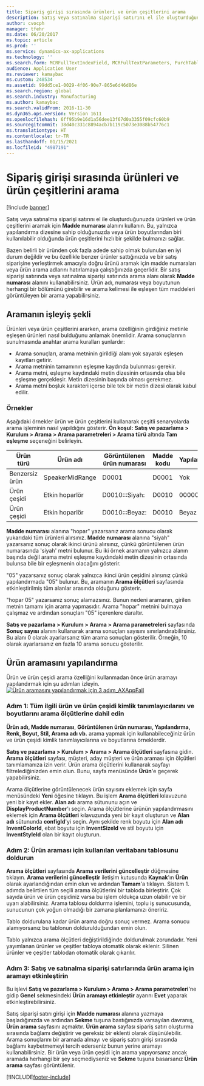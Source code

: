 ```yaml
---
title: Sipariş girişi sırasında ürünleri ve ürün çeşitlerini arama
description: Satış veya satınalma siparişi satırını el ile oluşturduğunuzda ürünleri ve ürün çeşitlerini aramak için **Madde numarası** alanını kullanın. Bu, yalnızca yapılandırma dizesine sahip olduğunuzda veya ürün boyutlarından biri kullanılabilir olduğunda ürün çeşitlerini hızlı bir şekilde bulmanızı sağlar.
author: cvocph
manager: tfehr
ms.date: 06/20/2017
ms.topic: article
ms.prod: ''
ms.service: dynamics-ax-applications
ms.technology: ''
ms.search.form: MCRFullTextIndexField, MCRFullTextParameters, PurchTable, PurchTablePart, SalesTable
audience: Application User
ms.reviewer: kamaybac
ms.custom: 248534
ms.assetid: 99dd5ce1-0029-4f06-90e7-865e6d46d86e
ms.search.region: global
ms.search.industry: Manufacturing
ms.author: kamaybac
ms.search.validFrom: 2016-11-30
ms.dyn365.ops.version: Version 1611
ms.openlocfilehash: 6ff95b9e16d1a56dee13f67d0a3355f09cfc60b9
ms.sourcegitcommit: 38d40c331c8894acb7b119c5073e3088b54776c1
ms.translationtype: HT
ms.contentlocale: tr-TR
ms.lasthandoff: 01/15/2021
ms.locfileid: "4987191"
---
```

# <a name="search-for-products-and-product-variants-during-order-entry"></a>Sipariş girişi sırasında ürünleri ve ürün çeşitlerini arama

[!include [banner](../includes/banner.md)]

Satış veya satınalma siparişi satırını el ile oluşturduğunuzda ürünleri ve ürün çeşitlerini aramak için **Madde numarası** alanını kullanın.  Bu, yalnızca yapılandırma dizesine sahip olduğunuzda veya ürün boyutlarından biri kullanılabilir olduğunda ürün çeşitlerini hızlı bir şekilde bulmanızı sağlar.

Bazen belirli bir üründen çok fazla adede sahip olmak bulunulan en iyi durum değildir ve bu özellikle benzer ürünler sattığınızda ve bir satış siparişine yerleştirmek amacıyla doğru ürünü aramak için madde numaraları veya ürün arama adlarını hatırlamaya çalıştığınızda geçerlidir. Bir satış siparişi satırında veya satınalma siparişi satırında arama alanı olarak **Madde numarası** alanını kullanabilirsiniz. Ürün adı, numarası veya boyutunun herhangi bir bölümünü girebilir ve arama kelimesi ile eşleşen tüm maddeleri görüntüleyen bir arama yapabilirsiniz.

## <a name="how-search-works"></a>Aramanın işleyiş şekli
Ürünleri veya ürün çeşitlerini ararken, arama özelliğinin girdiğiniz metinle eşleşen ürünleri nasıl bulduğunu anlamak önemlidir. Arama sonuçlarının sunulmasında anahtar arama kuralları şunlardır:

-   Arama sonuçları, arama metninin girildiği alanı yok sayarak eşleşen kayıtları getirir.
-   Arama metninin tamamının eşleşme kaydında bulunması gerekir.
-   Arama metni, eşleşme kaydındaki metin dizesinin ortasında olsa bile eşleşme gerçekleşir. Metin dizesinin başında olması gerekmez.
-   Arama metni boşluk karakteri içerse bile tek bir metin dizesi olarak kabul edilir.

### <a name="examples"></a>Örnekler

Aşağıdaki örnekler ürün ve ürün çeşitlerini kullanarak çeşitli senaryolarda arama işleminin nasıl yapıldığını gösterir. **Ön koşul:** **Satış ve pazarlama &gt; Kurulum &gt; Arama &gt; Arama parametreleri &gt; Arama türü** altında **Tam eşleşme** seçeneğini belirleyin.

| Ürün türü     | Ürün adı    | Görüntülenen ürün numarası | Madde kodu | Yapılandırma |
|------------------|-----------------|------------------------|-------------|---------------|
| Benzersiz ürün | SpeakerMidRange | D0001                  | D0001       | Yok            |
| Ürün çeşidi  | Etkin hoparlör  | D0010:::Siyah:         | D0010       | 000005        |
| Ürün çeşidi  | Etkin hoparlör  | D0010:::Beyaz:         | D0010       | Beyaz         |

**Madde numarası** alanına "hopar" yazarsanız arama sonucu olarak yukarıdaki tüm ürünleri alırsınız. **Madde numarası** alanına "siyah" yazarsanız sonuç olarak ikinci ürünü alırsınız, çünkü görüntülenen ürün numarasında 'siyah' metni bulunur. Bu iki örnek aramanın yalnızca alanın başında değil arama metni eşleşme kaydındaki metin dizesinin ortasında bulunsa bile bir eşleşmenin olacağını gösterir.  

"05" yazarsanız sonuç olarak yalnızca ikinci ürün çeşidini alırsınız çünkü yapılandırmada "05" bulunur. Bu, aramanın **Arama ölçütleri** sayfasında etkinleştirilmiş tüm alanlar arasında olduğunu gösterir.  

"hopar 05" yazarsanız sonuç alamazsınız. Bunun nedeni aramanın, girilen metnin tamamı için arama yapmasıdır. Arama "hopar" metnini bulmaya çalışmaz ve ardından sonuçları "05" içerenlere daraltır.  

**Satış ve pazarlama &gt; Kurulum &gt; Arama &gt; Arama parametreleri** sayfasında **Sonuç sayısı** alanını kullanarak arama sonuçları sayısını sınırlandırabilirsiniz. Bu alanı 0 olarak ayarlarsanız tüm arama sonuçları gösterilir. Örneğin, 10 olarak ayarlarsanız en fazla 10 arama sonucu gösterilir.

## <a name="configure-the-product-search"></a>Ürün aramasını yapılandırma
Ürün ve ürün çeşidi arama özelliğini kullanmadan önce ürün aramayı yapılandırmak için şu adımları izleyin. [![Ürün aramasını yapılandırmak için 3 adım\_AXAppFall](./media/3-steps-to-configure-product-search_axappfall.png)](./media/3-steps-to-configure-product-search_axappfall.png)

### <a name="step-1-include-all-the-relevant-product-and-product-variant-identifiers-and-dimensions-in-the-search-criteria"></a>Adım 1: Tüm ilgili ürün ve ürün çeşidi kimlik tanımlayıcılarını ve boyutlarını arama ölçütlerine dahil edin

**Ürün adı, Madde numarası**, **Görüntülenen ürün numarası, Yapılandırma, Renk, Boyut, Stil, Arama adı vb.** arama yapmak için kullanabileceğiniz ürün ve ürün çeşidi kimlik tanımlayıcılarına ve boyutlarına örneklerdir.  

**Satış ve pazarlama &gt; Kurulum &gt; Arama &gt; Arama ölçütleri** sayfasına gidin. **Arama ölçütleri** sayfası, müşteri, aday müşteri ve ürün araması için ölçütleri tanımlamanıza izin verir. Ürün arama ölçütlerini kullanarak sayfayı filtrelediğinizden emin olun. Bunu, sayfa menüsünde **Ürün**'e geçerek yapabilirsiniz.  

Arama ölçütlerine görüntülenecek ürün sayısını eklemek için sayfa menüsündeki **Yeni** öğesine tıklayın. Bu işlem **Arama ölçütleri** kılavuzuna yeni bir kayıt ekler. **Alan adı** arama sütununu açın ve **DisplayProductNumber**'ı seçin. Arama ölçütlerine ürünün yapılandırmasını eklemek için **Arama ölçütleri** kılavuzunda yeni bir kayıt oluşturun ve **Alan adı** sütununda **configId**'yi seçin. Aynı şekilde renk boyutu için **Alan adı** **InventColorId**, ebat boyutu için **InventSizeId** ve stil boyutu için **InventStyleId** olan bir kayıt oluşturun.

### <a name="step-2-populate-the-database-table-that-is-used-for-product-search"></a>Adım 2: Ürün araması için kullanılan veritabanı tablosunu doldurun

**Arama ölçütleri** sayfasında **Arama verilerini güncelleştir** düğmesine tıklayın. **Arama verilerini güncelleştir** iletişim kutusunda **Kaynak**'ın **Ürün** olarak ayarlandığından emin olun ve ardından **Tamam**'a tıklayın. Sistem 1. adımda belirtilen tüm seçili arama ölçütlerini bir tabloda birleştirir. Çok sayıda ürün ve ürün çeşidiniz varsa bu işlem oldukça uzun olabilir ve bir uyarı alabilirsiniz. Arama tablosu doldurma işlemini, toplu iş sunucusunda, sunucunun çok yoğun olmadığı bir zamana planlamanızı öneririz.  

Tablo doldurulana kadar ürün arama doğru sonuç vermez. Arama sonucu alamıyorsanız bu tablonun doldurulduğundan emin olun.  

Tablo yalnızca arama ölçütleri değiştirildiğinde doldurulmak zorundadır. Yeni yayımlanan ürünler ve çeşitler tabloya otomatik olarak eklenir. Silinen ürünler ve çeşitler tablodan otomatik olarak çıkarılır.

### <a name="step-3-enable-the-lookup-for-product-search-on-sales-and-purchase-order-lines"></a>Adım 3: Satış ve satınalma siparişi satırlarında ürün arama için aramayı etkinleştirin

Bu işlevi **Satış ve pazarlama &gt; Kurulum &gt; Arama &gt; Arama parametreleri**'ne gidip **Genel** sekmesindeki **Ürün aramayı etkinleştir** ayarını **Evet** yaparak etkinleştirebilirsiniz.  

Satış siparişi satırı girişi için **Madde numarası** alanına yazmaya başladığınızda ve ardından **Sekme** tuşuna bastığınızda varsayılan davranış, **Ürün arama** sayfasını açmaktır. **Ürün arama** sayfası sipariş satırı oluşturma sırasında bağlamı değiştirir ve gereksiz bir eklenti olarak düşünülebilir. Arama sonuçlarını bir aramada almayı ve sipariş satırı girişi sırasında bağlamı kaybetmemeyi tercih ederseniz bunun yerine aramayı kullanabilirsiniz. Bir ürün veya ürün çeşidi için arama yapıyorsanız ancak aramada herhangi bir şey seçmediyseniz ve **Sekme** tuşuna basarsanız **Ürün arama** sayfası görüntülenir.





[!INCLUDE[footer-include](../../includes/footer-banner.md)]